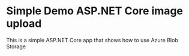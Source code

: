 # Simple Demo ASP.NET Core image upload
This is a simple ASP.NET Core app that shows how to use Azure Blob Storage
